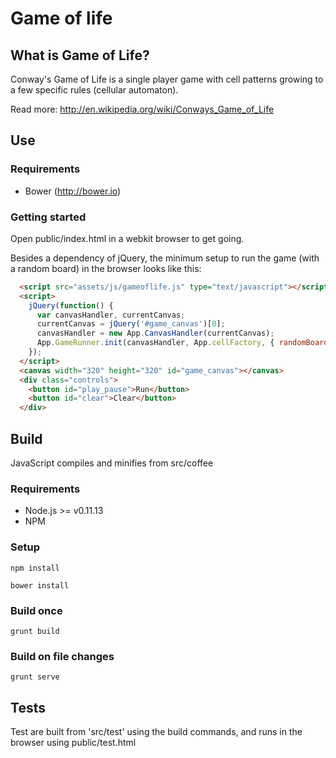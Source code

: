 # Game of life

## What is Game of Life?

  Conway's Game of Life is a single player game with cell patterns growing to a few specific rules (cellular automaton).

  Read more: http://en.wikipedia.org/wiki/Conways_Game_of_Life

## Use

### Requirements

  * Bower (http://bower.io)

### Getting started

Open public/index.html in a webkit browser to get going.

Besides a dependency of jQuery, the minimum setup to run the game (with a random board) in the browser looks like this:

```html
  <script src="assets/js/gameoflife.js" type="text/javascript"></script>
  <script>
    jQuery(function() {
      var canvasHandler, currentCanvas;
      currentCanvas = jQuery('#game_canvas')[0];
      canvasHandler = new App.CanvasHandler(currentCanvas);
      App.GameRunner.init(canvasHandler, App.cellFactory, { randomBoard: true});
    });
  </script>
  <canvas width="320" height="320" id="game_canvas"></canvas>
  <div class="controls">
    <button id="play_pause">Run</button>
    <button id="clear">Clear</button>
  </div>
```

## Build

JavaScript compiles and minifies from src/coffee

### Requirements

  * Node.js >= v0.11.13
  * NPM

### Setup

    npm install

    bower install

### Build once

    grunt build

### Build on file changes

    grunt serve

## Tests

Test are built from 'src/test' using the build commands, and runs in the browser using public/test.html
